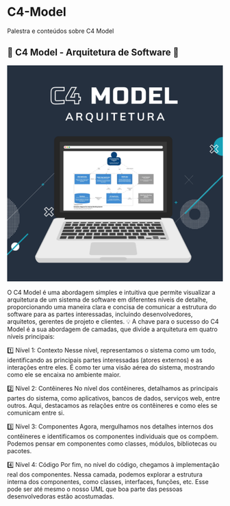 # C4-Model

Palestra e conteúdos sobre C4 Model

## 🚀 C4 Model - Arquitetura de Software 📐

<img src="./images/banner.png" width="600"/>

O C4 Model é uma abordagem simples e intuitiva que permite visualizar a arquitetura de um sistema de software em diferentes níveis de detalhe, proporcionando uma maneira clara e concisa de comunicar a estrutura do software para as partes interessadas, incluindo desenvolvedores, arquitetos, gerentes de projeto e clientes. 💡
A chave para o sucesso do C4 Model é a sua abordagem de camadas, que divide a arquitetura em quatro níveis principais:

1️⃣ Nível 1: Contexto
Nesse nível, representamos o sistema como um todo, identificando as principais partes interessadas (atores externos) e as interações entre eles. É como ter uma visão aérea do sistema, mostrando como ele se encaixa no ambiente maior.

2️⃣ Nível 2: Contêineres
No nível dos contêineres, detalhamos as principais partes do sistema, como aplicativos, bancos de dados, serviços web, entre outros. Aqui, destacamos as relações entre os contêineres e como eles se comunicam entre si.

3️⃣ Nível 3: Componentes
Agora, mergulhamos nos detalhes internos dos contêineres e identificamos os componentes individuais que os compõem. Podemos pensar em componentes como classes, módulos, bibliotecas ou pacotes.

4️⃣ Nível 4: Código
Por fim, no nível do código, chegamos à implementação real dos componentes. Nessa camada, podemos explorar a estrutura interna dos componentes, como classes, interfaces, funções, etc. Esse pode ser até mesmo o nosso UML que boa parte das pessoas desenvolvedoras estão acostumadas.
